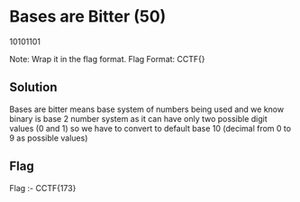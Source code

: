 # Bases are Bitter (50)

10101101

Note: Wrap it in the flag format. Flag Format: CCTF{}


## Solution

Bases are bitter means base system of numbers being used and we know binary is base 2 number system as it can have only two possible digit values (0 and 1) so we have to convert to default base 10 (decimal from 0 to 9 as possible values)

## Flag
Flag :- CCTF{173}
